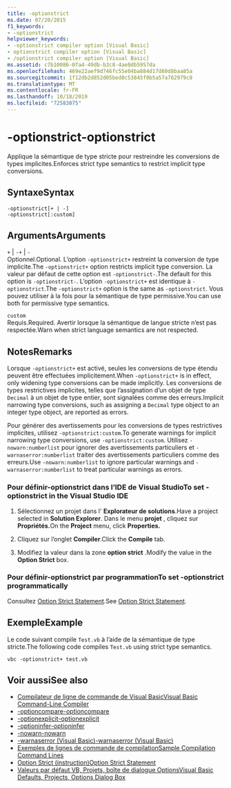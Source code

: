```yaml
---
title: -optionstrict
ms.date: 07/20/2015
f1_keywords:
- -optionstrict
helpviewer_keywords:
- -optionstrict compiler option [Visual Basic]
- optionstrict compiler option [Visual Basic]
- /optionstrict compiler option [Visual Basic]
ms.assetid: c7b10086-0fa4-49db-b3c8-4ae0db5957da
ms.openlocfilehash: 469e22aef9d746fc55e04ba884d17d60d8baa85a
ms.sourcegitcommit: 1f12db2d852d05bed8c53845f0b5a57a762979c8
ms.translationtype: MT
ms.contentlocale: fr-FR
ms.lasthandoff: 10/18/2019
ms.locfileid: "72583075"
---
```

# <a name="-optionstrict"></a><span data-ttu-id="2c55c-102">-optionstrict</span><span class="sxs-lookup"><span data-stu-id="2c55c-102">-optionstrict</span></span>

<span data-ttu-id="2c55c-103">Applique la sémantique de type stricte pour restreindre les conversions de types implicites.</span><span class="sxs-lookup"><span data-stu-id="2c55c-103">Enforces strict type semantics to restrict implicit type conversions.</span></span>

## <a name="syntax"></a><span data-ttu-id="2c55c-104">Syntaxe</span><span class="sxs-lookup"><span data-stu-id="2c55c-104">Syntax</span></span>

```console
-optionstrict[+ | -]
-optionstrict[:custom]
```

## <a name="arguments"></a><span data-ttu-id="2c55c-105">Arguments</span><span class="sxs-lookup"><span data-stu-id="2c55c-105">Arguments</span></span>

<span data-ttu-id="2c55c-106">`+` &#124; `-`</span><span class="sxs-lookup"><span data-stu-id="2c55c-106">`+` &#124; `-`</span></span>  
<span data-ttu-id="2c55c-107">Optionnel.</span><span class="sxs-lookup"><span data-stu-id="2c55c-107">Optional.</span></span> <span data-ttu-id="2c55c-108">L’option `-optionstrict+` restreint la conversion de type implicite.</span><span class="sxs-lookup"><span data-stu-id="2c55c-108">The `-optionstrict+` option restricts implicit type conversion.</span></span> <span data-ttu-id="2c55c-109">La valeur par défaut de cette option est `-optionstrict-`.</span><span class="sxs-lookup"><span data-stu-id="2c55c-109">The default for this option is `-optionstrict-`.</span></span> <span data-ttu-id="2c55c-110">L’option `-optionstrict+` est identique à `-optionstrict`.</span><span class="sxs-lookup"><span data-stu-id="2c55c-110">The `-optionstrict+` option is the same as `-optionstrict`.</span></span> <span data-ttu-id="2c55c-111">Vous pouvez utiliser à la fois pour la sémantique de type permissive.</span><span class="sxs-lookup"><span data-stu-id="2c55c-111">You can use both for permissive type semantics.</span></span>

`custom`  
<span data-ttu-id="2c55c-112">Requis.</span><span class="sxs-lookup"><span data-stu-id="2c55c-112">Required.</span></span> <span data-ttu-id="2c55c-113">Avertir lorsque la sémantique de langue stricte n’est pas respectée.</span><span class="sxs-lookup"><span data-stu-id="2c55c-113">Warn when strict language semantics are not respected.</span></span>

## <a name="remarks"></a><span data-ttu-id="2c55c-114">Notes</span><span class="sxs-lookup"><span data-stu-id="2c55c-114">Remarks</span></span>

<span data-ttu-id="2c55c-115">Lorsque `-optionstrict+` est activé, seules les conversions de type étendu peuvent être effectuées implicitement.</span><span class="sxs-lookup"><span data-stu-id="2c55c-115">When `-optionstrict+` is in effect, only widening type conversions can be made implicitly.</span></span> <span data-ttu-id="2c55c-116">Les conversions de types restrictives implicites, telles que l’assignation d’un objet de type `Decimal` à un objet de type entier, sont signalées comme des erreurs.</span><span class="sxs-lookup"><span data-stu-id="2c55c-116">Implicit narrowing type conversions, such as assigning a `Decimal` type object to an integer type object, are reported as errors.</span></span>

<span data-ttu-id="2c55c-117">Pour générer des avertissements pour les conversions de types restrictives implicites, utilisez `-optionstrict:custom`.</span><span class="sxs-lookup"><span data-stu-id="2c55c-117">To generate warnings for implicit narrowing type conversions, use `-optionstrict:custom`.</span></span> <span data-ttu-id="2c55c-118">Utilisez `-nowarn:numberlist` pour ignorer des avertissements particuliers et `-warnaserror:numberlist` traiter des avertissements particuliers comme des erreurs.</span><span class="sxs-lookup"><span data-stu-id="2c55c-118">Use `-nowarn:numberlist` to ignore particular warnings and `-warnaserror:numberlist` to treat particular warnings as errors.</span></span>

### <a name="to-set--optionstrict-in-the-visual-studio-ide"></a><span data-ttu-id="2c55c-119">Pour définir-optionstrict dans l’IDE de Visual Studio</span><span class="sxs-lookup"><span data-stu-id="2c55c-119">To set -optionstrict in the Visual Studio IDE</span></span>

1. <span data-ttu-id="2c55c-120">Sélectionnez un projet dans l' **Explorateur de solutions**.</span><span class="sxs-lookup"><span data-stu-id="2c55c-120">Have a project selected in **Solution Explorer**.</span></span> <span data-ttu-id="2c55c-121">Dans le menu **projet** , cliquez sur **Propriétés.**</span><span class="sxs-lookup"><span data-stu-id="2c55c-121">On the **Project** menu, click **Properties.**</span></span>

2. <span data-ttu-id="2c55c-122">Cliquez sur l’onglet **Compiler**.</span><span class="sxs-lookup"><span data-stu-id="2c55c-122">Click the **Compile** tab.</span></span>

3. <span data-ttu-id="2c55c-123">Modifiez la valeur dans la zone **option strict** .</span><span class="sxs-lookup"><span data-stu-id="2c55c-123">Modify the value in the **Option Strict** box.</span></span>

### <a name="to-set--optionstrict-programmatically"></a><span data-ttu-id="2c55c-124">Pour définir-optionstrict par programmation</span><span class="sxs-lookup"><span data-stu-id="2c55c-124">To set -optionstrict programmatically</span></span>

<span data-ttu-id="2c55c-125">Consultez [Option Strict Statement](../../../visual-basic/language-reference/statements/option-strict-statement.md).</span><span class="sxs-lookup"><span data-stu-id="2c55c-125">See [Option Strict Statement](../../../visual-basic/language-reference/statements/option-strict-statement.md).</span></span>

## <a name="example"></a><span data-ttu-id="2c55c-126">Exemple</span><span class="sxs-lookup"><span data-stu-id="2c55c-126">Example</span></span>

<span data-ttu-id="2c55c-127">Le code suivant compile `Test.vb` à l’aide de la sémantique de type stricte.</span><span class="sxs-lookup"><span data-stu-id="2c55c-127">The following code compiles `Test.vb` using strict type semantics.</span></span>

```console
vbc -optionstrict+ test.vb
```

## <a name="see-also"></a><span data-ttu-id="2c55c-128">Voir aussi</span><span class="sxs-lookup"><span data-stu-id="2c55c-128">See also</span></span>

- [<span data-ttu-id="2c55c-129">Compilateur de ligne de commande de Visual Basic</span><span class="sxs-lookup"><span data-stu-id="2c55c-129">Visual Basic Command-Line Compiler</span></span>](../../../visual-basic/reference/command-line-compiler/index.md)
- [<span data-ttu-id="2c55c-130">-optioncompare</span><span class="sxs-lookup"><span data-stu-id="2c55c-130">-optioncompare</span></span>](../../../visual-basic/reference/command-line-compiler/optioncompare.md)
- [<span data-ttu-id="2c55c-131">-optionexplicit</span><span class="sxs-lookup"><span data-stu-id="2c55c-131">-optionexplicit</span></span>](../../../visual-basic/reference/command-line-compiler/optionexplicit.md)
- [<span data-ttu-id="2c55c-132">-optioninfer</span><span class="sxs-lookup"><span data-stu-id="2c55c-132">-optioninfer</span></span>](../../../visual-basic/reference/command-line-compiler/optioninfer.md)
- [<span data-ttu-id="2c55c-133">-nowarn</span><span class="sxs-lookup"><span data-stu-id="2c55c-133">-nowarn</span></span>](../../../visual-basic/reference/command-line-compiler/nowarn.md)
- [<span data-ttu-id="2c55c-134">-warnaserror (Visual Basic)</span><span class="sxs-lookup"><span data-stu-id="2c55c-134">-warnaserror (Visual Basic)</span></span>](../../../visual-basic/reference/command-line-compiler/warnaserror.md)
- [<span data-ttu-id="2c55c-135">Exemples de lignes de commande de compilation</span><span class="sxs-lookup"><span data-stu-id="2c55c-135">Sample Compilation Command Lines</span></span>](../../../visual-basic/reference/command-line-compiler/sample-compilation-command-lines.md)
- [<span data-ttu-id="2c55c-136">Option Strict (instruction)</span><span class="sxs-lookup"><span data-stu-id="2c55c-136">Option Strict Statement</span></span>](../../../visual-basic/language-reference/statements/option-strict-statement.md)
- [<span data-ttu-id="2c55c-137">Valeurs par défaut VB, Projets, boîte de dialogue Options</span><span class="sxs-lookup"><span data-stu-id="2c55c-137">Visual Basic Defaults, Projects, Options Dialog Box</span></span>](/visualstudio/ide/reference/visual-basic-defaults-projects-options-dialog-box)
